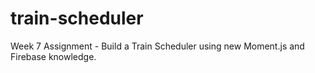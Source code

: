 # train-scheduler
Week 7 Assignment - Build a Train Scheduler using new Moment.js and Firebase knowledge.
